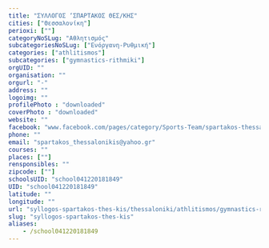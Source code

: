 ```yaml
---
title: "ΣΥΛΛΟΓΟΣ ‘ΣΠΑΡΤΑΚΟΣ ΘΕΣ/ΚΗΣ"
cities: ["Θεσσαλονίκη"]
perioxi: [""]
categoryNoSLug: "Αθλητισμός"
subcategoriesNoSLug: ["Ενόργανη-Ρυθμική"]
categories: ["athlitismos"]
subcategories: ["gymnastics-rithmiki"]
orgUID: ""
organisation: ""
orgurl: "-"
address: ""
logoimg: ""
profilePhoto : "downloaded"
coverPhoto : "downloaded"
website: ""
facebook: "www.facebook.com/pages/category/Sports-Team/spartakos-thessalonikis-official-page-115581358456888/"
phone: ""
email: "spartakos_thessalonikis@yahoo.gr"
courses: ""
places: [""]
rensponsibles: ""
zipcode: [""]
schoolsUID: "school041220181849"
UID: "school041220181849"
latitude: ""
longitude: ""
url: "syllogos-spartakos-thes-kis/thessaloniki/athlitismos/gymnastics-rithmiki"
slug: "syllogos-spartakos-thes-kis"
aliases:
    - /school041220181849
---
```





